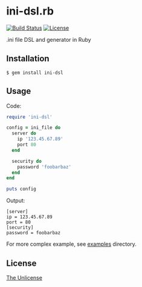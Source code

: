# ini-dsl.rb

[![Build Status](https://travis-ci.org/raviqqe/ini-dsl.rb.svg?branch=master)](https://travis-ci.org/raviqqe/ini-dsl.rb)
[![License](https://img.shields.io/badge/license-unlicense-lightgray.svg)](https://unlicense.org)

.ini file DSL and generator in Ruby

## Installation

```
$ gem install ini-dsl
```

## Usage

Code:

```ruby
require 'ini-dsl'

config = ini_file do
  server do
    ip '123.45.67.89'
    port 80
  end

  security do
    password 'foobarbaz'
  end
end

puts config
```

Output:

```
[server]
ip = 123.45.67.89
port = 80
[security]
password = foobarbaz
```

For more complex example, see [examples](examples) directory.

## License

[The Unlicense](https://unlicense.org)
